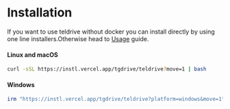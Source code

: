 # Installation

If you want to use teldrive without docker you can install directly by using one line installers.Otherwise head to [Usage](/docs/getting-started/usage.md) guide.

#### Linux and macOS

```bash
curl -sSL https://instl.vercel.app/tgdrive/teldrive?move=1 | bash
```

#### Windows

```powershell
irm "https://instl.vercel.app/tgdrive/teldrive?platform=windows&move=1" | iex
```